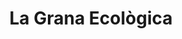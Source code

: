 ---
title: "La Grana Ecològica"
url: /sant-vicenc-de-castellet/la-grana-ecologica/
shop: Supermarkt
---